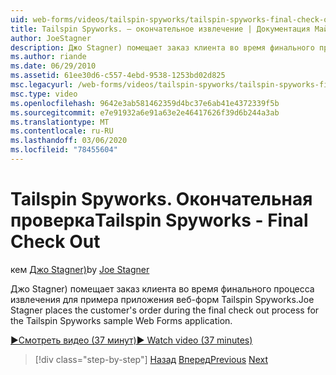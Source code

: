 ```yaml
---
uid: web-forms/videos/tailspin-spyworks/tailspin-spyworks-final-check-out
title: Tailspin Spyworks. — окончательное извлечение | Документация Майкрософт
author: JoeStagner
description: Джо Stagner) помещает заказ клиента во время финального процесса извлечения для примера приложения веб-форм Tailspin Spyworks.
ms.author: riande
ms.date: 06/29/2010
ms.assetid: 61ee30d6-c557-4ebd-9538-1253bd02d825
msc.legacyurl: /web-forms/videos/tailspin-spyworks/tailspin-spyworks-final-check-out
msc.type: video
ms.openlocfilehash: 9642e3ab581462359d4bc37e6ab41e4372339f5b
ms.sourcegitcommit: e7e91932a6e91a63e2e46417626f39d6b244a3ab
ms.translationtype: MT
ms.contentlocale: ru-RU
ms.lasthandoff: 03/06/2020
ms.locfileid: "78455604"
---
```

# <a name="tailspin-spyworks---final-check-out"></a><span data-ttu-id="e182d-103">Tailspin Spyworks. Окончательная проверка</span><span class="sxs-lookup"><span data-stu-id="e182d-103">Tailspin Spyworks - Final Check Out</span></span>

<span data-ttu-id="e182d-104">кем [Джо Stagner)](https://github.com/JoeStagner)</span><span class="sxs-lookup"><span data-stu-id="e182d-104">by [Joe Stagner](https://github.com/JoeStagner)</span></span>

<span data-ttu-id="e182d-105">Джо Stagner) помещает заказ клиента во время финального процесса извлечения для примера приложения веб-форм Tailspin Spyworks.</span><span class="sxs-lookup"><span data-stu-id="e182d-105">Joe Stagner places the customer's order during the final check out process for the Tailspin Spyworks sample Web Forms application.</span></span>

[<span data-ttu-id="e182d-106">&#9654;Смотреть видео (37 минут)</span><span class="sxs-lookup"><span data-stu-id="e182d-106">&#9654; Watch video (37 minutes)</span></span>](https://channel9.msdn.com/Blogs/ASP-NET-Site-Videos/tailspin-spyworks-final-check-out)

> [!div class="step-by-step"]
> <span data-ttu-id="e182d-107">[Назад](tailspin-spyworks-migrate-the-shopping-cart.md)
> [Вперед](tailspin-spyworks-adding-user-product-reviews.md)</span><span class="sxs-lookup"><span data-stu-id="e182d-107">[Previous](tailspin-spyworks-migrate-the-shopping-cart.md)
[Next](tailspin-spyworks-adding-user-product-reviews.md)</span></span>
